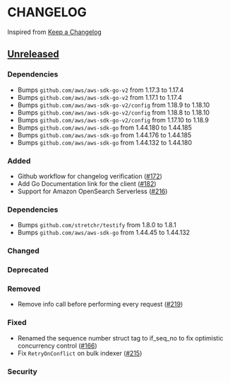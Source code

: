 # CHANGELOG
Inspired from [Keep a Changelog](https://keepachangelog.com/en/1.0.0/)

## [Unreleased]
### Dependencies
- Bumps `github.com/aws/aws-sdk-go-v2` from 1.17.3 to 1.17.4
- Bumps `github.com/aws/aws-sdk-go-v2` from 1.17.1 to 1.17.4
- Bumps `github.com/aws/aws-sdk-go-v2/config` from 1.18.9 to 1.18.10
- Bumps `github.com/aws/aws-sdk-go-v2/config` from 1.18.8 to 1.18.10
- Bumps `github.com/aws/aws-sdk-go-v2/config` from 1.17.10 to 1.18.9
- Bumps `github.com/aws/aws-sdk-go` from 1.44.180 to 1.44.185
- Bumps `github.com/aws/aws-sdk-go` from 1.44.176 to 1.44.185
- Bumps `github.com/aws/aws-sdk-go` from 1.44.132 to 1.44.180

### Added
- Github workflow for changelog verification ([#172](https://github.com/opensearch-project/opensearch-go/pull/172))
- Add Go Documentation link for the client ([#182](https://github.com/opensearch-project/opensearch-go/pull/182))
- Support for Amazon OpenSearch Serverless ([#216](https://github.com/opensearch-project/opensearch-go/pull/216))

### Dependencies
- Bumps `github.com/stretchr/testify` from 1.8.0 to 1.8.1
- Bumps `github.com/aws/aws-sdk-go` from 1.44.45 to 1.44.132

### Changed

### Deprecated

### Removed
- Remove info call before performing every request ([#219](https://github.com/opensearch-project/opensearch-go/pull/219))

### Fixed
 - Renamed the sequence number struct tag to if_seq_no to fix optimistic concurrency control ([#166](https://github.com/opensearch-project/opensearch-go/pull/166))
 - Fix `RetryOnConflict` on bulk indexer ([#215](https://github.com/opensearch-project/opensearch-go/pull/215))

### Security


[Unreleased]: https://github.com/opensearch-project/opensearch-go/compare/2.1...HEAD